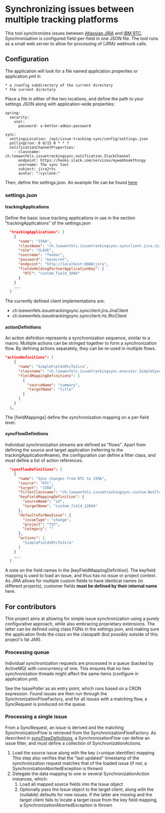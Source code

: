 # Synchronizing issues between multiple tracking platforms

This tool synchronizes issues between [Atlassian JIRA](https://www.atlassian.com/software/jira) and [IBM RTC](https://jazz.net/products/rational-team-concert/). Synchronisation is configured field-per-field in one JSON file. The tool runs as a small web server to allow for processing of (JIRA) webhook calls. 

## Configuration

The application will look for a file named application.properties or application.yml in

    * a /config subdirectory of the current directory
    * the current directory

Place a file in either of the two locations, and define the path to your settings JSON along with application-wide properties:

```
spring:
  security:
    user:
      password: a-better-admin-password

sync:
  settingsLocation: /opt/issue-tracking-sync/config/settings.json
  pollingCron: 0 0/15 0 * * ?
  notificationChannelProperties:
    - classname: ch.loewenfels.issuetrackingsync.notification.SlackChannel
      endpoint: https://hooks.slack.com/services/mywebhookthingy
      username: The sync tool
      subject: jira2rtc
      avatar: ":cyclone:"
```

Then, define the settings.json. An example file can be found [here](https://github.com/loewenfels/issue-tracking-sync/blob/master/src/test/resources/settings.json)

### settings.json

#### trackingApplications

Define the basic issue tracking applications in use in the section "trackingApplications" of the settings.json 

```json
  "trackingApplications": [
    {
      "name": "JIRA",
      "className": "ch.loewenfels.issuetrackingsync.syncclient.jira.JiraClient",
      "role": "SLAVE",
      "username": "foobar",
      "password": "mysecret",
      "endpoint": "http://localhost:8080/jira",
      "fieldsHoldingPartnerApplicationKey": {
        "RTC": "custom_field_1004"
      }
    }
    ...
  ]
```

The currently defined client implementations are:
- ch.loewenfels.issuetrackingsync.syncclient.jira.JiraClient
- ch.loewenfels.issuetrackingsync.syncclient.rtc.RtcClient

#### actionDefinitions

An action definition represents a synchronization sequence, similar to a macro. Multiple actions can be stringed together
to form a synchronization flow. By defining actions separately, they can be re-used in multiple flows. 

```json
"actionDefinitions": [
    {
      "name": "SimpleFieldsRtcToJira",
      "classname": "ch.loewenfels.issuetrackingsync.executor.SimpleSynchronizationAction",
      "fieldMappingDefinitions": [
        {
          "sourceName": "summary",
          "targetName": "title"
        }
      ]
    }
  ],
```

The [fieldMappings] define the synchronization mapping on a per-field level.

#### syncFlowDefinitions

Individual synchronization streams are defined as "flows". Apart from defining the source and target application
(referring to the trackingApplication#name), the configuration *can* define a filter class, and *must* define a
list of action references. 

```json
  "syncFlowDefinitions": [
    {
      "name": "Sync changes from RTC to JIRA",
      "source": "RTC",
      "target": "JIRA",
      "filterClassname": "ch.loewenfels.issuetrackingsync.custom.NotClosedFilter",
      "keyFieldMappingDefinition": {
        "sourceName": "id",
        "targetName": "custom_field_12044"
      },
      "defaultsForNewIssue": {
        "issueType": "change",
        "project": "TST",
        "category": ""
      },
      "actions": [
        "SimpleFieldsRtcToJira"
      ]
    }
    ...
  ]
```

A note on the field names in the [keyFieldMappingDefinition]. The keyfield mapping is used to load an issue, and thus 
has no issue or project context. As JIRA allows for multiple custom fields to have identical names (in different projects),
customer fields **must be defined by their internal name** here. 

## For contributors

This project aims at allowing for simple issue synchronization using a purely configurative approach, while also embracing 
proprietary extensions. The latter can be defined using class FQNs in the settings.json, and making sure the application
finds the class on the classpath (but possibly outside of this project's fat JAR).

### Processing queue

Individual synchronization requests are processed in a queue (backed by ActiveMQ) with concurrency of one. This ensures 
that no two synchronization threads might affect the same items (configure in application.yml).

See the IssuePoller as an entry point, which runs based on a CRON expression. Found issues are then run through
the SynchronizationFlowFactory, and for all issues with a matching flow, a SyncRequest is produced on the queue.

### Processing a single issue

From a SyncRequest, an issue is derived and the matching SynchronizationFlow is retrieved from the 
SynchronizationFlowFactory. As described in [syncFlowDefinitions](#syncflowdefinitions), a SynchronizationFlow can
define an issue filter, and must define a collection of SynchronizationActions. 

1. Load the source issue along with the key (=unique identifier) mapping. This step also verifies that the 
   "last updated" timestamp of the synchronization request matches that of the loaded issue (if not, a 
   SynchronizationAbortedException is thrown)
2. Delegate the data mapping to one or several SynchronizationAction instances, which:
    1. Load all mapped source fields into the Issue object
    2. Optionally pass the Issue object to the target client, along with the (nullable) defaults for new issues. If the latter are 
   missing and the target client fails to locate a target issue from the key field mapping, a SynchronizationAbortedException is thrown
   
